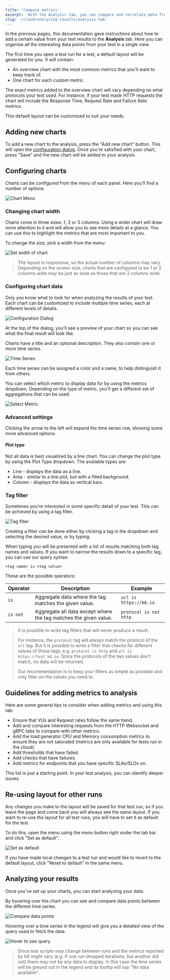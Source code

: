 ```yaml
---
title: 'Compare metrics'
excerpt: 'With the Analysis tab, you can compare and correlate data from your k6 test.'
slug: '/cloud/analyzing-results/analysis-tab'
---
```


In the previous pages, this documentation gave instructions about how to add a certain value from your test results to the **Analysis** tab. Here you can organize all the interesting data points from your test in a single view.

The first time you open a test run for a test, a default layout will be generated for you. It will contain:

- An overview chart with the most common metrics that you'll want to keep track of. 
- One chart for each custom metric.

The exact metrics added to the overview chart will vary depending on what protocols your test used. For instance, if your test made HTTP requests the chart will include the Response Time, Request Rate and Failure Rate metrics.

This default layout can be customized to suit your needs.

## Adding new charts

To add a new chart to the analysis, press the "Add new chart" button. This will open the [configuration dialog](#configure-chart-data). Once you're satisfied with your chart, press "Save" and the new chart will be added to your analysis.

## Configuring charts

Charts can be configured from the menu of each panel. Here you'll find a number of options.

![Chart Menu](./images/06-Analysis-Tab/chart-menu.png)

### Changing chart width

Charts come in three sizes: 1, 2 or 3 columns. Using a wider chart will draw more attention to it and will allow you to see more details at a glance. You can use this to highlight the metrics that are most important to you.

To change the size, pick a width from the menu:

![Set width of chart](./images/06-Analysis-Tab/resize-chart.png)

<Blockquote mod="note">

The layout is responsive, so the actual number of columns may vary. Depending on the screen size, charts that are configured to be 1 or 2 columns wide may be just as wide as those that are 3 columns wide.

</Blockquote>

### Configuring chart data 

Only you know what to look for when analyzing the results of your test. Each chart can be customized to include multiple time series, each at different levels of details.

![Configuration Dialog](./images/06-Analysis-Tab/configuration-dialog.png) 

At the top of the dialog, you'll see a preview of your chart so you can see what the final result will look like.

Charts have a title and an optional description. They also contain one or more time series. 

![Time Series](./images/06-Analysis-Tab/time-series.png)

Each time series can be assigned a color and a name, to help distinguish it from others.

You can select which metric to display data for by using the metrics dropdown. Depending on the type of metric, you'll get a different set of aggregations that can be used.

![Select Metric](./images/06-Analysis-Tab/select-metric.png) 

### Advanced settings

Clicking the arrow to the left will expand the time series row, showing some more advanced options.

#### Plot type

Not all data is best visualized by a line chart. You can change the plot type by using the Plot Type dropdown. The available types are:

* Line - displays the data as a line.
* Area - similar to a line plot, but with a filled background.
* Column - displays the data as vertical bars.

### Tag filter

Sometimes you're interested in some specific detail of your test. This can be achieved by using a tag filter.

![Tag filter](./images/06-Analysis-Tab/tag-filter.png)

Creating a filter can be done either by clicking a tag in the dropdown and selecting the desired value, or by typing.

When typing you will be presented with a list of results matching both tag names and values. If you want to narrow the
results down to a specific tag, you can use our query syntax:

```
<tag name> is <tag value>
```

These are the possible operators:

| Operator | Description                                                                 | Example                |
|----------|-----------------------------------------------------------------------------|------------------------|
| `is`     | Aggregate data where the tag matches the given value.                       | `url is https://k6.io` |
| `is not` | Aggregate all data except where the tag matches the given value.            | `protocol is not http` |

<Blockquote mod="note">

It is possible to write tag filters that will never produce a result.

For instance, the `protocol` tag will always match the protocol of the `url` tag. But it is possible to write a filter
that checks for different values of these tags, e.g. `protocol is http` and `url is https://test.k6.io`. Since the
protocols of the two values don't match, no data will be returned.

Our recommendation is to keep your filters as simple as possible and only filter on the values you need to.

</Blockquote>

## Guidelines for adding metrics to analysis

Here are some general tips to consider when adding metrics and using this tab:

- Ensure that VUs and Request rates follow the same trend.
- Add and compare interesting requests from the HTTP Websocket and gRPC tabs to compare with other metrics.
- Add the load generator CPU and Memory consumption metrics to ensure they are not saturated (metrics are only available for tests run in the cloud).
- Add thresholds that have failed.
- Add checks that have failures.
- Add metrics for endpoints that you have specific SLAs/SLOs on.

This list is just a starting point. In your test analysis, you can identify deeper issues.

## Re-using layout for other runs

Any changes you make to the layout will be saved for that test run, so if you leave the page and come back you will always see the same layout. If you
want to re-use the layout for all test runs, you will have to set it as default for the test.

To do this, open the menu using the menu button right under the tab bar and click "Set as default".

![Set as default](./images/06-Analysis-Tab/set-as-default.png)

If you have made local changes to a test run and would like to revert to the default layout, click "Reset to default" in the same menu.

## Analyzing your results

Once you've set up your charts, you can start analyzing your data.

By hovering over the chart you can see and compare data points between the different time series.

![Compare data points](./images/06-Analysis-Tab/compare-data-points.png)

Hovering over a time series in the legend will give you a detailed view of the query used to fetch the data.
 
![Hover to see query](./images/06-Analysis-Tab/hover-to-see-query.png)

<Blockquote mod="note">

Since test scripts may change between runs and the metrics reported by k6 might vary (e.g. if one run dropped iterations, but another did not) there may
not be any data to display. In this case the time series will be greyed out in the legend and its tooltip will say "No data available".

</Blockquote>


